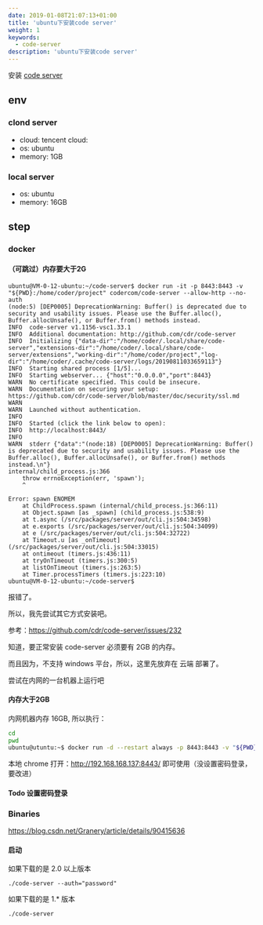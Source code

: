 ```yaml
---
date: 2019-01-08T21:07:13+01:00
title: 'ubuntu下安装code server'
weight: 1
keywords:
  - code-server
description: 'ubuntu下安装code server'
---
```


安装 [code server](https://github.com/cdr/code-server)

## env

### clond server

- cloud: tencent cloud:
- os: ubuntu
- memory: 1GB

### local server

- os: ubuntu
- memory: 16GB

## step

### docker

#### （可跳过）内存要大于2G

```
ubuntu@VM-0-12-ubuntu:~/code-server$ docker run -it -p 8443:8443 -v "${PWD}:/home/coder/project" codercom/code-server --allow-http --no-auth
(node:5) [DEP0005] DeprecationWarning: Buffer() is deprecated due to security and usability issues. Please use the Buffer.alloc(), Buffer.allocUnsafe(), or Buffer.from() methods instead.
INFO  code-server v1.1156-vsc1.33.1
INFO  Additional documentation: http://github.com/cdr/code-server
INFO  Initializing {"data-dir":"/home/coder/.local/share/code-server","extensions-dir":"/home/coder/.local/share/code-server/extensions","working-dir":"/home/coder/project","log-dir":"/home/coder/.cache/code-server/logs/20190811033659113"}
INFO  Starting shared process [1/5]...
INFO  Starting webserver... {"host":"0.0.0.0","port":8443}
WARN  No certificate specified. This could be insecure.
WARN  Documentation on securing your setup: https://github.com/cdr/code-server/blob/master/doc/security/ssl.md
WARN
WARN  Launched without authentication.
INFO
INFO  Started (click the link below to open):
INFO  http://localhost:8443/
INFO
WARN  stderr {"data":"(node:18) [DEP0005] DeprecationWarning: Buffer() is deprecated due to security and usability issues. Please use the Buffer.alloc(), Buffer.allocUnsafe(), or Buffer.from() methods instead.\n"}
internal/child_process.js:366
    throw errnoException(err, 'spawn');
    ^

Error: spawn ENOMEM
    at ChildProcess.spawn (internal/child_process.js:366:11)
    at Object.spawn [as _spawn] (child_process.js:538:9)
    at t.async (/src/packages/server/out/cli.js:504:34598)
    at e.exports (/src/packages/server/out/cli.js:504:34099)
    at e (/src/packages/server/out/cli.js:504:32722)
    at Timeout.u [as _onTimeout] (/src/packages/server/out/cli.js:504:33015)
    at ontimeout (timers.js:436:11)
    at tryOnTimeout (timers.js:300:5)
    at listOnTimeout (timers.js:263:5)
    at Timer.processTimers (timers.js:223:10)
ubuntu@VM-0-12-ubuntu:~/code-server$
```

报错了。

所以，我先尝试其它方式安装吧。

参考：https://github.com/cdr/code-server/issues/232

知道，要正常安装 code-server 必须要有 2GB 的内存。

而且因为，不支持 windows 平台，所以，这里先放弃在 云端 部署了。

尝试在内网的一台机器上运行吧

#### 内存大于2GB

内网机器内存 16GB, 所以执行：


```bash
cd
pwd
ubuntu@utuntu:~$ docker run -d --restart always -p 8443:8443 -v "${PWD}:/home/coder/project" codercom/code-server --allow-http --no-auth
```

本地 chrome 打开：http://192.168.168.137:8443/ 即可使用（没设置密码登录，要改进）

#### Todo 设置密码登录

### Binaries

https://blog.csdn.net/Granery/article/details/90415636

#### 启动

如果下载的是 2.0 以上版本

```
./code-server --auth="password"
```

如果下载的是 1.\* 版本

```
./code-server
```

